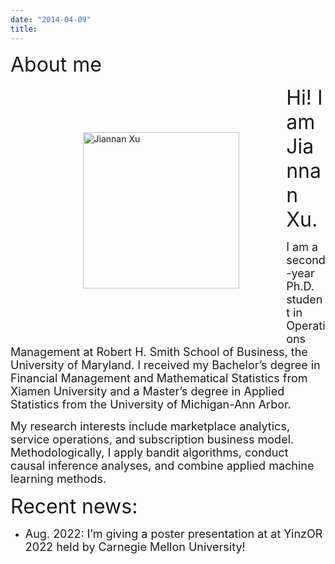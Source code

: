 ```yaml
---
date: "2014-04-09"
title: 
---
```


<font size="6">About me</font> 
<figure class="image">
  <img style="float: left;width: 250px; margin: 2cm;" src="/Jiannan_2022.jpg" alt="Jiannan Xu">
</figure>

<div style="text-align: left"> 
<font size="6"> Hi! I am Jiannan Xu. </font> 

<font size="4"> I am a second-year Ph.D. student in Operations Management at Robert H. Smith School of Business, the University of Maryland. I received my Bachelor’s degree in Financial Management and Mathematical Statistics from Xiamen University and a Master’s degree in Applied Statistics from the University of Michigan-Ann Arbor. </font> 

<font size="4">My research interests include marketplace analytics, service operations, and subscription business model. Methodologically, I apply bandit algorithms, conduct causal inference analyses, and combine applied machine learning methods. </font> 

<font size="6"> Recent news: </font> 
* <font size="4"> Aug. 2022: I’m giving a poster presentation at at YinzOR 2022 held by Carnegie Mellon University!</font> 


